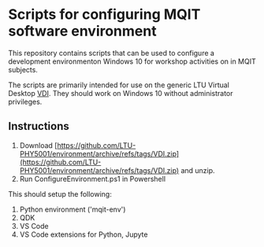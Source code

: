 # Scripts for configuring MQIT software environment

This repository contains scripts that can be used to configure a development environmenton Windows 10 for workshop activities on in MQIT subjects. 

The scripts are primarily intended for use on the generic LTU Virtual Desktop [VDI](https://www.latrobe.edu.au/students/support/it/teaching/myapps). They should work on Windows 10 without administrator privileges.


## Instructions

1. Download [https://github.com/LTU-PHY5001/environment/archive/refs/tags/VDI.zip](https://github.com/LTU-PHY5001/environment/archive/refs/tags/VDI.zip) and unzip.
2. Run ConfigureEnvironment.ps1 in Powershell

This should setup the following:
1. Python environment ('mqit-env')
2. QDK 
3. VS Code
4. VS Code extensions for Python, Jupyte